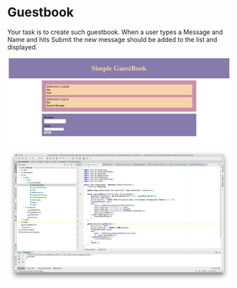 # Guestbook
Your task is to create such guestbook.
When a user types a Message and Name and hits Submit the new message should be added to the list and displayed.

![picture](screenshots/GuestBook.png)

![picture](screenshots/Structure.png)